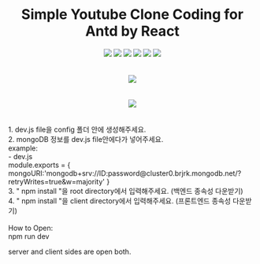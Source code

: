 
<div align="center">
<h1>Simple Youtube Clone Coding for Antd by React</h1>
	<img src="https://img.shields.io/badge/React-61DAFB?style=flat&logo=React&logoColor=white" />
	<img src="https://img.shields.io/badge/HTML5-E34F26?style=flat&logo=HTML5&logoColor=white" />
	<img src="https://img.shields.io/badge/CSS3-1572B6?style=flat&logo=CSS3&logoColor=white" />
    <img src="https://img.shields.io/badge/VisualStudio-5C2D91?style=flat&logo=VisualStudio&logoColor=white" />
    <img src="https://img.shields.io/badge/JavaScript-F7DF1E?style=flat&logo=JavaScript&logoColor=white" />
    <img src="https://img.shields.io/badge/AntDesign-0170FE?style=flat&logo=AntDesign&logoColor=white" />

</div>
<br/>
<br/>
<div align="center">
<img  src="https://github-readme-stats.vercel.app/api/top-langs/?username=afafa82&layout=compact">
</div>
<br/>
<br/>
<div align="center"><img src="https://github-readme-stats.vercel.app/api?username=afafa82&show_icons=true"></div>
<br />
<br />
1. dev.js file을 config 폴더 안에 생성해주세요.
<br/>
2. mongoDB 정보를 dev.js file안에다가 넣어주세요.
<br/>
example:
<br/>
- dev.js
<br/>
module.exports = {
    mongoURI:'mongodb+srv://ID:password@cluster0.brjrk.mongodb.net/?retryWrites=true&w=majority'
}
<br/>
3. " npm install "을 root directory에서 입력해주세요. (백엔드 종속성 다운받기)
<br/>
4. " npm install "을 client directory에서 입력해주세요. (프론트엔드 종속성 다운받기)
<br/>
<br/>
How to Open:
<br/>
npm run dev

server and client sides are open both.
